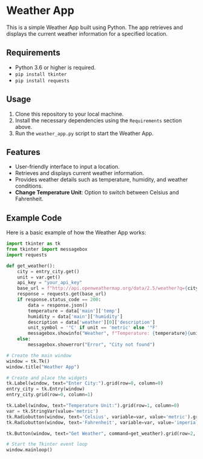 # Weather App

This is a simple Weather App built using Python. The app retrieves and displays the current weather information for a specified location.

## Requirements

- Python 3.6 or higher is required.
- `pip install tkinter`
- `pip install requests`

## Usage

1. Clone this repository to your local machine.
2. Install the necessary dependencies using the `Requirements` section above.
3. Run the `weather_app.py` script to start the Weather App.

## Features

- User-friendly interface to input a location.
- Retrieves and displays current weather information.
- Provides weather details such as temperature, humidity, and weather conditions.
- **Change Temperature Unit**: Option to switch between Celsius and Fahrenheit.

## Example Code

Here is a basic example of how the Weather App works:

```python
import tkinter as tk
from tkinter import messagebox
import requests

def get_weather():
    city = entry_city.get()
    unit = var.get()
    api_key = "your_api_key"
    base_url = f"http://api.openweathermap.org/data/2.5/weather?q={city}&appid={api_key}&units={unit}"
    response = requests.get(base_url)
    if response.status_code == 200:
        data = response.json()
        temperature = data['main']['temp']
        humidity = data['main']['humidity']
        description = data['weather'][0]['description']
        unit_symbol = '°C' if unit == 'metric' else '°F'
        messagebox.showinfo("Weather", f"Temperature: {temperature}{unit_symbol}\nHumidity: {humidity}%\nDescription: {description.capitalize()}")
    else:
        messagebox.showerror("Error", "City not found")

# Create the main window
window = tk.Tk()
window.title("Weather App")

# Create and place the widgets
tk.Label(window, text="Enter City:").grid(row=0, column=0)
entry_city = tk.Entry(window)
entry_city.grid(row=0, column=1)

tk.Label(window, text="Temperature Unit:").grid(row=1, column=0)
var = tk.StringVar(value='metric')
tk.Radiobutton(window, text='Celsius', variable=var, value='metric').grid(row=1, column=1)
tk.Radiobutton(window, text='Fahrenheit', variable=var, value='imperial').grid(row=1, column=2)

tk.Button(window, text="Get Weather", command=get_weather).grid(row=2, columnspan=3)

# Start the Tkinter event loop
window.mainloop()
